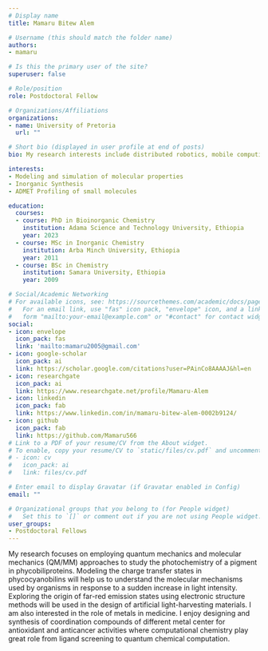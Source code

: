 ```yaml
---
# Display name
title: Mamaru Bitew Alem

# Username (this should match the folder name)
authors:
- mamaru

# Is this the primary user of the site?
superuser: false

# Role/position
role: Postdoctoral Fellow

# Organizations/Affiliations
organizations:
- name: University of Pretoria
  url: ""

# Short bio (displayed in user profile at end of posts)
bio: My research interests include distributed robotics, mobile computing and programmable matter.

interests:
- Modeling and simulation of molecular properties 
- Inorganic Synthesis
- ADMET Profiling of small molecules

education:
  courses:
  - course: PhD in Bioinorganic Chemistry
    institution: Adama Science and Technology University, Ethiopia
    year: 2023
  - course: MSc in Inorganic Chemistry
    institution: Arba Minch University, Ethiopia
    year: 2011
  - course: BSc in Chemistry
    institution: Samara University, Ethiopia
    year: 2009

# Social/Academic Networking
# For available icons, see: https://sourcethemes.com/academic/docs/page-builder/#icons
#   For an email link, use "fas" icon pack, "envelope" icon, and a link in the
#   form "mailto:your-email@example.com" or "#contact" for contact widget.
social:
- icon: envelope
  icon_pack: fas
  link: 'mailto:mamaru2005@gmail.com'
- icon: google-scholar
  icon_pack: ai
  link: https://scholar.google.com/citations?user=PAinCo8AAAAJ&hl=en
- icon: researchgate
  icon_pack: ai
  link: https://www.researchgate.net/profile/Mamaru-Alem
- icon: linkedin
  icon_pack: fab
  link: https://www.linkedin.com/in/mamaru-bitew-alem-0002b9124/
- icon: github
  icon_pack: fab
  link: https://github.com/Mamaru566
# Link to a PDF of your resume/CV from the About widget.
# To enable, copy your resume/CV to `static/files/cv.pdf` and uncomment the lines below.
# - icon: cv
#   icon_pack: ai
#   link: files/cv.pdf

# Enter email to display Gravatar (if Gravatar enabled in Config)
email: ""

# Organizational groups that you belong to (for People widget)
#   Set this to `[]` or comment out if you are not using People widget.
user_groups:
- Postdoctoral Fellows
---
```


My research focuses on employing quantum mechanics and molecular mechanics (QM/MM)
approaches to study the photochemistry of a pigment in phycobiliproteins. Modeling the
charge transfer states in phycocyanobilins will help us to understand the molecular
mechanisms used by organisms in response to a sudden increase in light intensity.
Exploring the origin of far-red emission states using electronic structure methods will
be used in the design of artificial light-harvesting materials. I am also interested in
the role of metals in medicine. I enjoy designing and synthesis of coordination compounds
of different metal center for antioxidant and anticancer activities where computational
chemistry play great role from ligand screening to quantum chemical computation. 
